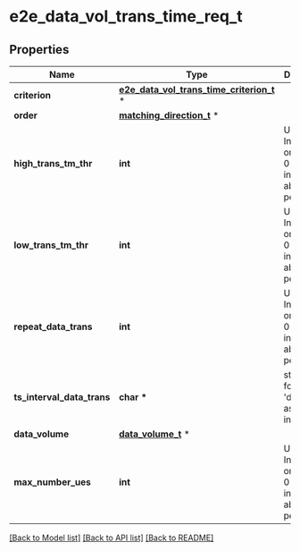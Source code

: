 # e2e_data_vol_trans_time_req_t

## Properties
Name | Type | Description | Notes
------------ | ------------- | ------------- | -------------
**criterion** | [**e2e_data_vol_trans_time_criterion_t**](e2e_data_vol_trans_time_criterion.md) \* |  | [optional] 
**order** | [**matching_direction_t**](matching_direction.md) \* |  | [optional] 
**high_trans_tm_thr** | **int** | Unsigned Integer, i.e. only value 0 and integers above 0 are permissible. | [optional] 
**low_trans_tm_thr** | **int** | Unsigned Integer, i.e. only value 0 and integers above 0 are permissible. | [optional] 
**repeat_data_trans** | **int** | Unsigned Integer, i.e. only value 0 and integers above 0 are permissible. | [optional] 
**ts_interval_data_trans** | **char \*** | string with format &#39;date-time&#39; as defined in OpenAPI. | [optional] 
**data_volume** | [**data_volume_t**](data_volume.md) \* |  | [optional] 
**max_number_ues** | **int** | Unsigned Integer, i.e. only value 0 and integers above 0 are permissible. | [optional] 

[[Back to Model list]](../README.md#documentation-for-models) [[Back to API list]](../README.md#documentation-for-api-endpoints) [[Back to README]](../README.md)


